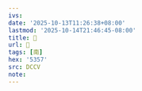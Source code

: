 ```yaml
---
ivs:
date: '2025-10-13T11:26:38+08:00'
lastmod: '2025-10-14T21:46:45-08:00'
title: 󰒍
url: 󰒍
tags: [南]
hex: '5357'
src: DCCV
note:
---
```

